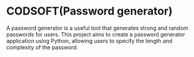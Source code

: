 # CODSOFT(Password generator)
A password generator is a useful tool that generates strong and  random passwords for users. This project aims to create a password generator application using Python, allowing users to  specify the length and complexity of the password.
